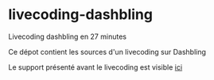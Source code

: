 # livecoding-dashbling
Livecoding dashbling en 27 minutes

Ce dépot contient les sources d'un livecoding sur Dashbling

Le support présenté avant le livecoding est visible [ici](https://docs.google.com/presentation/d/1PU7eyPDxa_2bdxW6jEc-sOY-3C-WPOyOzczn4HeS1eg)
